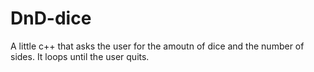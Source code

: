 # DnD-dice
A little c++ that asks the user for the amoutn of dice and the number of sides. It loops until the user quits.
